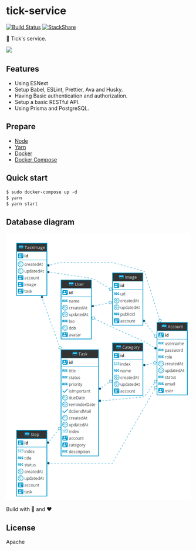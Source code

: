 # tick-service

[![Build Status](https://travis-ci.com/500lab/tick-service.svg?branch=master)](https://travis-ci.com/500lab/tick-service)
[![StackShare](http://img.shields.io/badge/tech-stack-0690fa.svg?style=flat)](https://stackshare.io/cuongw/tick-service)

📒 Tick's service.

<img src="./images/cat.gif" width=400 />

## Features

- Using ESNext
- Setup Babel, ESLint, Prettier, Ava and Husky.
- Having Basic authentication and authorization.
- Setup a basic RESTful API.
- Using Prisma and PostgreSQL.

## Prepare

- [Node](https://nodejs.org/en/)
- [Yarn](https://yarnpkg.com/en/)
- [Docker](https://phoenixnap.com/kb/how-to-install-docker-on-ubuntu-18-04)
- [Docker Compose](https://docs.docker.com/compose/install/)

## Quick start

```shell
$ sudo docker-compose up -d
$ yarn
$ yarn start
```

## Database diagram

![Database digram](./images/database_diagram.png)

Build with 🙌 and ❤️

## License

Apache
